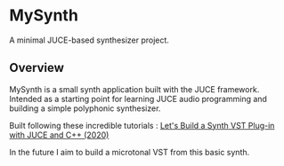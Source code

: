 # MySynth

A minimal JUCE-based synthesizer project.

## Overview
MySynth is a small synth application built with the JUCE framework. Intended as a starting point for learning JUCE audio programming and building a simple polyphonic synthesizer.

Built following these incredible tutorials :
[Let's Build a Synth VST Plug-in with JUCE and C++ (2020)
](https://youtube.com/playlist?list=PLLgJJsrdwhPwJimt5vtHtNmu63OucmPck&si=KZlAsZ0AW8tzpErz)

In the future I aim to build a microtonal VST from this basic synth.
